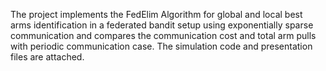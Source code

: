 The project implements the FedElim Algorithm for global and local best arms identification in a federated bandit setup using exponentially sparse communication and compares the communication cost and total arm pulls with periodic communication case. The simulation code and presentation files are attached. 
